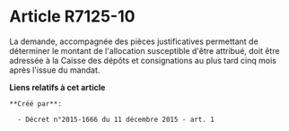 # Article R7125-10

La demande, accompagnée des pièces justificatives permettant de déterminer le montant de l'allocation susceptible d'être
attribué, doit être adressée à la Caisse des dépôts et consignations au plus tard cinq mois après l'issue du mandat.

**Liens relatifs à cet article**

	**Créé par**:

	  - Décret n°2015-1666 du 11 décembre 2015 - art. 1
